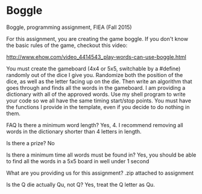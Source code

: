 # Boggle
Boggle, programming assignment, FIEA (Fall 2015)

For this assignment, you are creating the game boggle. If you don't know the basic rules of the game, checkout this video: 

http://www.ehow.com/video_4414543_play-words-can-use-boggle.html


You must create the gameboard (4x4 or 5x5, switchable by a #define) randomly out of the dice I give you. Randomize both the position of the dice, as well as the letter facing up on the die. Then write an algorithm that goes through and finds all the words in the gameboard. I am providing a dictionary with all of the approved words. Use my shell program to write your code so we all have the same timing start/stop points. You must have the functions I provide in the template, even if you decide to do nothing in them.

FAQ
Is there a minimum word length? Yes, 4. I recommend removing all words in the dictionary shorter than 4 letters in length.

Is there a prize? No

Is there a minimum time all words must be found in? Yes, you should be able to find all the words in a 5x5 board in well under 1 second

What are you providing us for this assignment? .zip attached to assignment

Is the Q die actually Qu, not Q? Yes, treat the Q letter as Qu.
